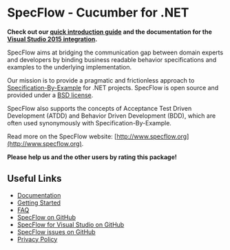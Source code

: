 # SpecFlow - Cucumber for .NET

**Check out our [quick introduction guide](http://www.specflow.org/getting-started/) and the documentation for the [Visual Studio 2015 integration](http://www.specflow.org/documentation/Visual-Studio-2015-Integration/).**

SpecFlow aims at bridging the communication gap between domain experts and developers by binding business readable behavior specifications and examples to the underlying implementation.

Our mission is to provide a pragmatic and frictionless approach to [Specification-By-Example](http://www.specificationbyexample.com/) for .NET projects. SpecFlow is open source and provided under a [BSD license](http://go.specflow.org/license).

SpecFlow also supports the concepts of Acceptance Test Driven Development (ATDD) and Behavior Driven Development (BDD), which are often used synonymously with Specification-By-Example.

Read more on the SpecFlow website: [http://www.specflow.org](http://www.specflow.org).

**Please help us and the other users by rating this package!**

## Useful Links

* [Documentation](https://specflow.org/documentation/)
* [Getting Started](https://specflow.org/getting-started/)
* [FAQ](http://specflow.org/documentation/FAQ/)
* [SpecFlow on GitHub](https://github.com/techtalk/SpecFlow)
* [SpecFlow for Visual Studio on GitHub](https://github.com/techtalk/SpecFlow.VisualStudio)
* [SpecFlow issues on GitHub](https://github.com/techtalk/SpecFlow/issues)
* [Privacy Policy](https://specflow.org/privacy-policy/)
